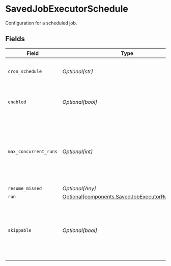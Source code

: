 # SavedJobExecutorSchedule

Configuration for a scheduled job.


## Fields

| Field                                                                                                  | Type                                                                                                   | Required                                                                                               | Description                                                                                            |
| ------------------------------------------------------------------------------------------------------ | ------------------------------------------------------------------------------------------------------ | ------------------------------------------------------------------------------------------------------ | ------------------------------------------------------------------------------------------------------ |
| `cron_schedule`                                                                                        | *Optional[str]*                                                                                        | :heavy_minus_sign:                                                                                     | A cron schedule on which to run this job.                                                              |
| `enabled`                                                                                              | *Optional[bool]*                                                                                       | :heavy_minus_sign:                                                                                     | Determines whether or not this schedule is enabled.                                                    |
| `max_concurrent_runs`                                                                                  | *Optional[int]*                                                                                        | :heavy_minus_sign:                                                                                     | The maximum number of instances that may be running of this scheduled job at any given time.           |
| `resume_missed`                                                                                        | *Optional[Any]*                                                                                        | :heavy_minus_sign:                                                                                     | N/A                                                                                                    |
| `run`                                                                                                  | [Optional[components.SavedJobExecutorRunSettings]](../../models/shared/savedjobexecutorrunsettings.md) | :heavy_minus_sign:                                                                                     | N/A                                                                                                    |
| `skippable`                                                                                            | *Optional[bool]*                                                                                       | :heavy_minus_sign:                                                                                     | Skippable jobs can be delayed, up to their next run time, if the system is hitting concurrency limits. |